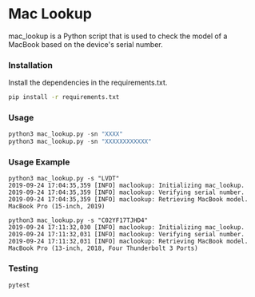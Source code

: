 # Mac Lookup

mac_lookup is a Python script that is used to check the model of a MacBook based on the device's serial number.


### Installation

Install the dependencies in the requirements.txt.

```bash
pip install -r requirements.txt
```

### Usage

```python
python3 mac_lookup.py -sn "XXXX"
python3 mac_lookup.py -sn "XXXXXXXXXXXX"

```

### Usage Example

```
python3 mac_lookup.py -s "LVDT"
2019-09-24 17:04:35,359 [INFO] maclookup: Initializing mac_lookup.
2019-09-24 17:04:35,359 [INFO] maclookup: Verifying serial number.
2019-09-24 17:04:35,359 [INFO] maclookup: Retrieving MacBook model.
MacBook Pro (15-inch, 2019)

python3 mac_lookup.py -s "C02YF17TJHD4"
2019-09-24 17:11:32,030 [INFO] maclookup: Initializing mac_lookup.
2019-09-24 17:11:32,031 [INFO] maclookup: Verifying serial number.
2019-09-24 17:11:32,031 [INFO] maclookup: Retrieving MacBook model.
MacBook Pro (13-inch, 2018, Four Thunderbolt 3 Ports)
```

### Testing
```python
pytest
```
